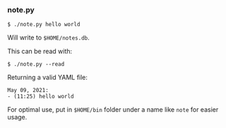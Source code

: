 ### note.py

```
$ ./note.py hello world
```

Will write to `$HOME/notes.db`.

This can be read with:

```
$ ./note.py --read
```

Returning a valid YAML file:

```
May 09, 2021:
- (11:25) hello world
```

For optimal use, put in `$HOME/bin` folder under a name like `note` for easier usage.
